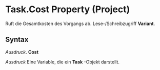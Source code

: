 
# Task.Cost Property (Project)

Ruft die Gesamtkosten des Vorgangs ab. Lese-/Schreibzugriff  **Variant**.


## Syntax

 _Ausdruck_. **Cost**

 _Ausdruck_ Eine Variable, die ein **Task** -Objekt darstellt.

